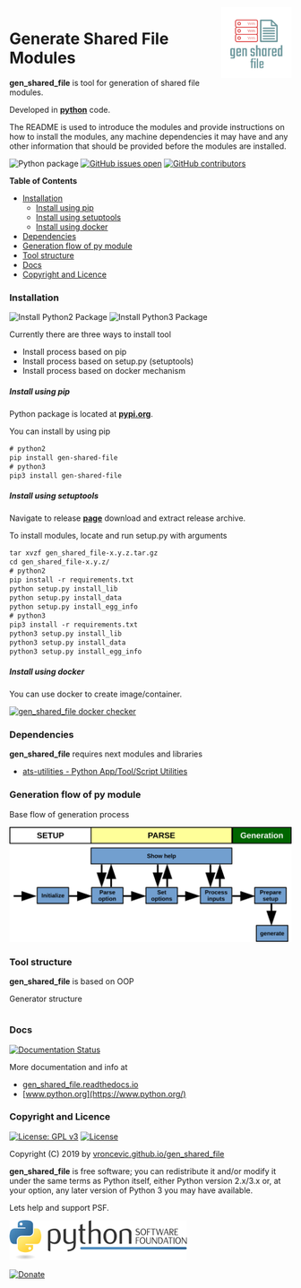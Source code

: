 <img align="right" src="https://raw.githubusercontent.com/vroncevic/gen_shared_file/dev/docs/gen_shared_file_logo.png" width="25%">

# Generate Shared File Modules

**gen_shared_file** is tool for generation of shared file modules.

Developed in **[python](https://www.python.org/)** code.

The README is used to introduce the modules and provide instructions on
how to install the modules, any machine dependencies it may have and any
other information that should be provided before the modules are installed.

![Python package](https://github.com/vroncevic/gen_shared_file/workflows/Python%20package%20gen_shared_file/badge.svg?branch=master) [![GitHub issues open](https://img.shields.io/github/issues/vroncevic/gen_shared_file.svg)](https://github.com/vroncevic/gen_shared_file/issues) [![GitHub contributors](https://img.shields.io/github/contributors/vroncevic/gen_shared_file.svg)](https://github.com/vroncevic/gen_shared_file/graphs/contributors)

<!-- START doctoc generated TOC please keep comment here to allow auto update -->
<!-- DON'T EDIT THIS SECTION, INSTEAD RE-RUN doctoc TO UPDATE -->

**Table of Contents**

- [Installation](#installation)
  - [Install using pip](#install-using-pip)
  - [Install using setuptools](#install-using-setuptools)
  - [Install using docker](#install-using-docker)
- [Dependencies](#dependencies)
- [Generation flow of py module](#generation-flow-of-py-module)
- [Tool structure](#tool-structure)
- [Docs](#docs)
- [Copyright and Licence](#copyright-and-licence)

<!-- END doctoc generated TOC please keep comment here to allow auto update -->

### Installation

![Install Python2 Package](https://github.com/vroncevic/gen_shared_file/workflows/Install%20Python2%20Package%20gen_shared_file/badge.svg?branch=master) ![Install Python3 Package](https://github.com/vroncevic/gen_shared_file/workflows/Install%20Python3%20Package%20gen_shared_file/badge.svg?branch=master)

Currently there are three ways to install tool

- Install process based on pip
- Install process based on setup.py (setuptools)
- Install process based on docker mechanism

##### Install using pip

Python package is located at **[pypi.org](https://pypi.org/project/gen-shared-file/)**.

You can install by using pip

```
# python2
pip install gen-shared-file
# python3
pip3 install gen-shared-file
```

##### Install using setuptools

Navigate to release **[page](https://github.com/vroncevic/gen_shared_file/releases/)** download and extract release archive.

To install modules, locate and run setup.py with arguments

```
tar xvzf gen_shared_file-x.y.z.tar.gz
cd gen_shared_file-x.y.z/
# python2
pip install -r requirements.txt
python setup.py install_lib
python setup.py install_data
python setup.py install_egg_info
# python3
pip3 install -r requirements.txt
python3 setup.py install_lib
python3 setup.py install_data
python3 setup.py install_egg_info
```

##### Install using docker

You can use docker to create image/container.

[![gen_shared_file docker checker](https://github.com/vroncevic/gen_shared_file/workflows/gen_shared_file%20docker%20checker/badge.svg)](https://github.com/vroncevic/gen_shared_file/actions?query=workflow%3A%22gen_shared_file+docker+checker%22)

### Dependencies

**gen_shared_file** requires next modules and libraries

- [ats-utilities - Python App/Tool/Script Utilities](https://vroncevic.github.io/ats_utilities)

### Generation flow of py module

Base flow of generation process

![alt tag](https://raw.githubusercontent.com/vroncevic/gen_shared_file/dev/docs/gen_shared_file_flow.png)

### Tool structure

**gen_shared_file** is based on OOP

Generator structure

```

```

### Docs

[![Documentation Status](https://readthedocs.org/projects/gen_shared_file/badge/?version=latest)](https://gen_shared_file.readthedocs.io/projects/gen_shared_file/en/latest/?badge=latest)

More documentation and info at

- [gen_shared_file.readthedocs.io](https://gen_shared_file.readthedocs.io/en/latest/)
- [www.python.org](https://www.python.org/)

### Copyright and Licence

[![License: GPL v3](https://img.shields.io/badge/License-GPLv3-blue.svg)](https://www.gnu.org/licenses/gpl-3.0) [![License](https://img.shields.io/badge/License-Apache%202.0-blue.svg)](https://opensource.org/licenses/Apache-2.0)

Copyright (C) 2019 by [vroncevic.github.io/gen_shared_file](https://vroncevic.github.io/gen_shared_file)

**gen_shared_file** is free software; you can redistribute it and/or modify
it under the same terms as Python itself, either Python version 2.x/3.x or,
at your option, any later version of Python 3 you may have available.

Lets help and support PSF.

[![Python Software Foundation](https://raw.githubusercontent.com/vroncevic/gen_shared_file/dev/docs/psf-logo-alpha.png)](https://www.python.org/psf/)

[![Donate](https://www.paypalobjects.com/en_US/i/btn/btn_donateCC_LG.gif)](https://psfmember.org/index.php?q=civicrm/contribute/transact&reset=1&id=2)
